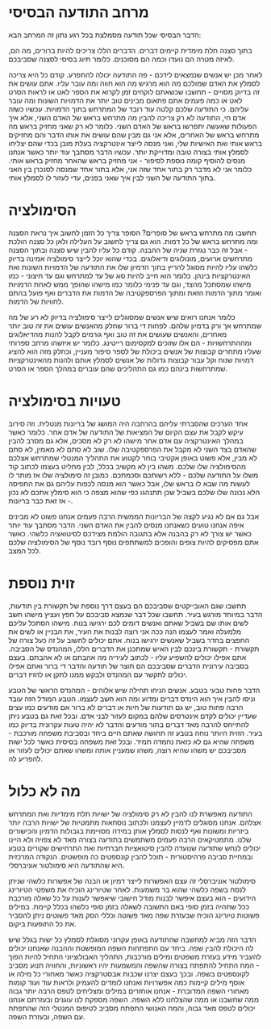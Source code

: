 מרחב התודעה הבסיסי
=====

הדבר הבסיסי שכל תודעה מסמלצת בכל רגע נתון זה המרחב הבא: 

בתוך סצנה תלת מימדית קיימים דברים. הדברים הללו צריכים להיות ברורים, מה הם, לאיזה מטרה הם נועדו וכמה הם מסוכנים. כלומר תיוג בסיסי לסצנה שסביבכם. 

לאחר מכן יש אנשים שנמצאים לידכם - פה התודעה יכולה להתפרע. קודם כל היא צריכה לסמלץ את האדם שמולכם מה הוא מרגיש מה הוא חווה ומה עובר עליו. אתם עושים את זה בדיוק מסויים - תחשבו שכשאתם לוקחים זמן לקרוא את הספר לאט או לראות הסרט לאט או כמה פעמים אתם פתאום מבינים טוב יותר את הדמויות השונות ומה עובר עליהם. כי התודעה שלכם קלטה עוד רובד של המתרחש בתוך הדמויות. עכשיו כשזה אדם חי, התודעה לא רק צריכה להבין מה מתרחש בראש של האדם השני, אלא איך הפעולות שאעשה יתפרשו בראש של האדם השני. כלומר לא רק שאני מחזיק בראש מה מתרחש בראש של האחרים, אלא אני גם מבין שהם עושים את אותו הדבר והם מחזיקים בראש אותי ואת האישיות שלי, ואני מנסה לייצר אינטרקציה בעלת מובן בכדי שהם יצליחו לסמלץ אותי בצורה טובה ומדוייקת יותר. עכשיו הדבר מסתבך עוד יותר כאשר אנחנו מנסים להוסיף קומה נוספת לסיפור - אני מחזיק בראש שהאחר מחזיק בראש אותי. כלומר אני לא מדבר רק בתור אחד שזה אני, אלא בתור אחד שמנסה לסנכרן בין האני בתוך התודעה של השני לבין איך שאני בפנים, עדי לעזור לו לסמלץ אותי. 

הסימולציה 
===== 

תחשבו מה מתרחש בראש של סופרים? הסופר צריך כל הזמן לחשוב איך נראת הסצנה ומה מתרחש בראש של כל דמות. הוא גם צריך לחשוב על העלילה ולאן כל סצנה הולכת - אבל זה כבר נגזרת שניה של ההבנה. קודם כל עליו להבין שיש סצנה ובתוך הסצנה מתרחשים ארועים, מונולוגים ודיאלוגים. בכדי שהוא יוכל לייצר סימולציה אמינה בדיוק כלשהו עליו להיות מסוגל להריץ בתוך הדמיון שלו את התודעה של הדמויות השונות ואת האינטרקציות בינהן. כלומר הוא חייב להיות סוג של עד למתרחש וגם עד חיצוני - כמו מישהו שמסתכל מהצד, וגם עד פנימי כלומר כמו מישהו שהופך ממש לאחת הדמויות ואומר מתוך הדמות הזאת ומתוך הפרספקטיבה של הדמות את הדברים ואף פועל בהתם לחוויות של הדמות. 

כלומר אנחנו רואים שיש אנשים שמסוגלים לייצר סימולציה בדיוק לא רע של מה שמתרחש אך ורק בדמיון שלהם. לפחות די ברור שחלק מהאנשים עושים את זה טוב יותר מאחרים, והאנשים שעושים את זה טוב ואף גורמים לקבל להנות מהדיאלוגים ומההתרחשויות - הם אלו שזוכים למקסימום רייטינג. כלומר יש איזשהו מרחב ספרותי שעליו מתחרים קבוצות של אנשים ביכולת של לספר סיפור מעניין, וכחלק מזה הוא להציג דמויות שנוח וקל עבור קבוצות גדולות של אנשים לסמלץ אותם ולהנות מהאינטרקציות שמתרחשות בינהם כמו גם התהליכים שהם עוברים במהלך הספר או הסרט. 

טעויות בסימולציה
===== 

אחד הערכים שהסברתי עליהם בהרחבה היה המושג של בריונות מנטלית. וזה סירוב עיקש לקבל את עצם הקיום של המציאות של התודעה של אדם אחר. כלומר כאשר במהלך האינטרקציה עם אדם אחר מישהו לא רק לא מסכים, אלא גם מסרב להבין שהאדם בצד השני לא מקבל את הפרספקטיבה שלו. שוב לא סתם לא מאמין, לא סתם לא מבין, אלא פשוט באופן אקטיבי בוחר לקטוע את התהליך המנטלי שמתרחש אצלכם מהסימולציה שלו שלכם. משהו בין לא מקשיב בכלל, לבין מחליט בעצמו לכתוב קוד משלו על התודעה שלכם - ללא רשותכם וסכמתכם. כמובן זה סימולציה שלו אז מותר לו לעשות מה שבא לו בראש שלו, אבל כאשר הוא מנסה לכפות עליהם גם את התפיסה הלא נכונה שלו שלכם בשביל שכן תתנהגו כפי שהוא מצפה כי הוא סימלץ אתכם לא נכון - אז זאת כבר בריונות.

אבל גם אם לא נגיע לקצה של הבריונות הממשית הרבה פעמים אנחנו פשוט לא מבינים איפה אנחנו טועים כשאנחנו מנסים להבין את האדם השני. הדבר מסתבך עוד יותר כאשר יש צורך לא רק בהבנה אלא בתגובה הולמת מצידכם לסיטואציה כלשהי. כאשר אתם מפסיקים להיות צופים והופכים למשתתפים נוסף רובד נוסף של הסימולציה שלכם לכל המצב. 

זוית נוספת
===== 

תחשבו שגם האובייקטים שסביבכם הם בעצם דרך נוספת של תקשורת בין תודעות, הדבר במיוחד מורגש בעיר. תחשבו שכל דבר שנמצא סביבכם על חפץ ועציץ מישהו חשב לשים אותו שם בשביל שאתם ואנשים דומים לכם ירגישו בנוח. מישהו הסתכל עליכם מלמעלה ואמר לעצמו הנה ככה אני רוצה לבנות את העיר, את הבניין או לשים את החפצים בחדר בשביל שאנשים ירגישו בנוח. אתם יכולים לחשוב על זה כעל צורה של תקשורת - תקשורת בינכם לבין האיש שמתכנן את הדברים הללו, המהנדס של הסביבה. אתם אפילו יכולים להשפיע עליו - לכתוב לעיריה מה אהבתם או לא אהבתם. בעצם בסביבה עירונית הדברים שסביבכם הם תוצר של תודעה והדבר די ברור ואתם אפילו יכולים לתקשר עם המהנדס ולבקש ממנו לתקן או להזיז דברים. 

הדבר פחות טבעי בטבע. אנשים הניחו תחילה שיש אלוהים - המהנדס הראשי של הטבע וניסו להבין איך הוא הינדס דברים ומדוע ומה הוא חשב לעצמו. הטבע המודל הזה עובד הרבה פחות טוב, יש גם תודעות של חיות או דברים לא ברור אם מודעים כמו עצים שעדיין יכולים לקדם אינטרסים שלהם במקום לעזור לבני אדם. ובכל זאת גם בטבע ניתן להתייחס להרבה מאד דברים בתור מודעים והדבר לא יהיה טעות עקרונית בדיוק כמו בעיר. הזוית היותר נוחה בטבע זה תחושה שאתם חיים ביחד ובסביבת משפחה מורכבת - משפחה שהיא גם לא כזאת נחמדה תמיד. ובכל זאת משפחה בסיסית כאשר לכל ישות מסביבכם יש משהו שהיא רוצה, משהו שמעניין אותה ומשהו שאתם יכולים לעזור או להפריע לה. 


מה לא כלול
===== 

התודעה מאפשרת לנו להבין לא רק סימולציה של ישויות תלת מימדיות ואת המתרחש אצלהם. אנחנו מסוגלים לדמיין לעצמנו ולכתוב נוסחאות מתמטיות של ישויות הרבה יותר ביזריות ומשונות ואף לנסות לסמלץ אותן במידה מסויימת בגבולות הדמיון והכישורים שלנו. מתמטיקאים הרבה פעמים משתמשים בתודעה בצורה מאד לא צפויה ולא היינו יכולים לנחש שתודעה שנועדה להבין סיטואציות חברתיות ואת התרחישים שקורים בטבע ובמחיית סביבה פרהיסטורית - תוכל להבין קונספטים כה מופשטים. הנקודה המרכזית היא שהתודעה היא סימולטור אוניברסלי. 

סימולטור אוניברסלי זה עצם האפשרות לייצר דמיון או הבנה של אפשרות כלשהי שניתן לנסח בשפה כלשהי שהוא בר משמעות. לאחר שטיורינג הוכיח את משפטי הטיורינג הידועים - הוא בעצם איפשר לבנות מודל חישובי שיאפשר לענות על כל שאלה מורכבת ככל שתהיה בזמן סופי באם התשובה לשאלה בזמן סופי כלשהו בכלל קיימת. במילים פשוטות טיורינג הוכיח שבעזרת שפה מאד פשוטה וכללי הסק מאד פשוטים ניתן להסביר את כל התופעות ביקום. 

הדבר הזה מביא למחשבה שהתודעה באופן עקרוני מסוגלת לסמלץ כל ישות בגלל שיש לה היכולת להבין שפה. ביחד עם התפתחות השפה המופשטת וההבנה שאנחנו יכולים להעביר מידע בעזרת משפטים ומילים מורכבות, התהליך האבולוציוני התחיל להיות הפוך - המח התחיל להתפתח בצורה שהשפה והמשמעות יהיו ראשוניות, והחוויה תנוע מסביב לקונספטים בשפה. ובכך בעצם יצרנו שכבות אבסטרקציה כאשר מאחורי כל מילה או אוסף מילים קיימות כמה אפשרויות ואנחנו לומדים להעמיק ולראות עוד ועוד קומות מאחורי השפה המדוברת - אנחנו אוחזרים במילים ומצליחים לטפס הרבה יותר גבוה ממה שחשבנו או ממה שהצלחנו ללא השפה. השפה מספקת לנו עוגנים ובעזרתם אנחנו יכולים לטפס מאד גבוה, והמח האנושי התפתח מסביב לטיפוס המנטלי הזה שהתפתח עם השפה, ובעזרת השפה. 
